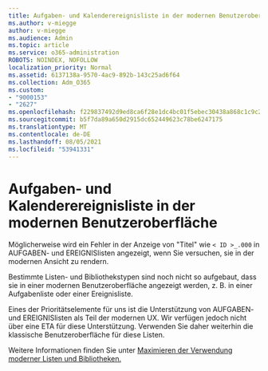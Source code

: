 ```yaml
---
title: Aufgaben- und Kalenderereignisliste in der modernen Benutzeroberfläche
ms.author: v-miegge
author: v-miegge
ms.audience: Admin
ms.topic: article
ms.service: o365-administration
ROBOTS: NOINDEX, NOFOLLOW
localization_priority: Normal
ms.assetid: 6137138a-9570-4ac9-892b-143c25ad6f64
ms.collection: Adm_O365
ms.custom:
- "9000153"
- "2627"
ms.openlocfilehash: f229837492d9ed8ca6f28e1dc4bc01f5ebec30438a868c1c9c25640e4003ccc8
ms.sourcegitcommit: b5f7da89a650d2915dc652449623c78be6247175
ms.translationtype: MT
ms.contentlocale: de-DE
ms.lasthandoff: 08/05/2021
ms.locfileid: "53941331"
---
```

# <a name="task-and-calendar-event-list-in-modern-ui"></a>Aufgaben- und Kalenderereignisliste in der modernen Benutzeroberfläche

Möglicherweise wird ein Fehler in der Anzeige von "Titel" wie `< ID >_.000` in AUFGABEN- und EREIGNISlisten angezeigt, wenn Sie versuchen, sie in der modernen Ansicht zu rendern.

Bestimmte Listen- und Bibliothekstypen sind noch nicht so aufgebaut, dass sie in einer modernen Benutzeroberfläche angezeigt werden, z. B. in einer Aufgabenliste oder einer Ereignisliste.

Eines der Prioritätselemente für uns ist die Unterstützung von AUFGABEN- und EREIGNISlisten als Teil der modernen UX. Wir verfügen jedoch nicht über eine ETA für diese Unterstützung. Verwenden Sie daher weiterhin die klassische Benutzeroberfläche für diese Listen.

Weitere Informationen finden Sie unter [Maximieren der Verwendung moderner Listen und Bibliotheken.](https://docs.microsoft.com/sharepoint/dev/transform/modernize-userinterface-lists-and-libraries)
